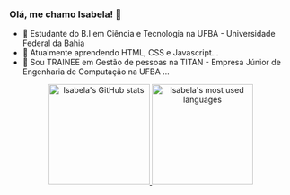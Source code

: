 ### Olá, me chamo Isabela! 👋

- 🔭 Estudante do B.I em Ciência e Tecnologia na UFBA - Universidade Federal da Bahia 
- 🌱 Atualmente aprendendo HTML, CSS e Javascript...
- 💬 Sou TRAINEE em Gestão de pessoas na TITAN - Empresa Júnior de Engenharia de Computação na UFBA ...
<div align="center">
  <a href="https://github.com/isacardosog">
    <img height="180em" src="https://github-readme-stats.vercel.app/api?username=isacardosog&show_icons=true&theme=tokyonight" alt="Isabela's GitHub stats"/>
    <img height="180em" src="https://github-readme-stats.vercel.app/api/top-langs/?username=isacardosog&layout=compact&langs_count=7&theme=tokyonight" alt="Isabela's most used languages"/>
  </a>
  <br/>
  <a href="https://www.linkedin.com/in/isabela-cardoso-320105332" target="_blank">
    <img src="https://img.s
